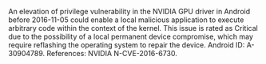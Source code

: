 An elevation of privilege vulnerability in the NVIDIA GPU driver in Android before 2016-11-05 could enable a local malicious application to execute arbitrary code within the context of the kernel. This issue is rated as Critical due to the possibility of a local permanent device compromise, which may require reflashing the operating system to repair the device. Android ID: A-30904789. References: NVIDIA N-CVE-2016-6730.